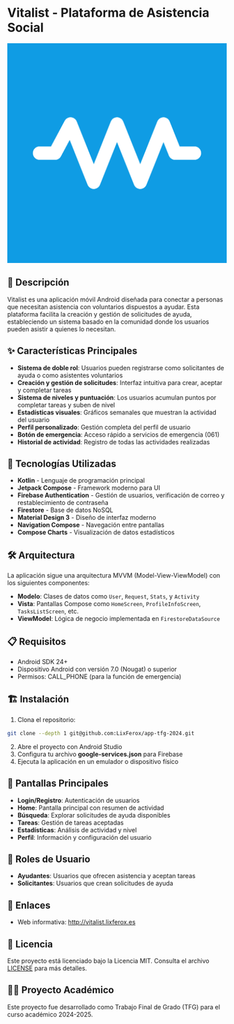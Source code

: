 # Vitalist - Plataforma de Asistencia Social

![Icono de la app](./app/src/main/ic_launcher-playstore.png)

## 📱 Descripción

Vitalist es una aplicación móvil Android diseñada para conectar a personas que necesitan asistencia con voluntarios dispuestos a ayudar. Esta plataforma facilita la creación y gestión de solicitudes de ayuda, estableciendo un sistema basado en la comunidad donde los usuarios pueden asistir a quienes lo necesitan.

## ✨ Características Principales

- **Sistema de doble rol**: Usuarios pueden registrarse como solicitantes de ayuda o como asistentes voluntarios
- **Creación y gestión de solicitudes**: Interfaz intuitiva para crear, aceptar y completar tareas
- **Sistema de niveles y puntuación**: Los usuarios acumulan puntos por completar tareas y suben de nivel
- **Estadísticas visuales**: Gráficos semanales que muestran la actividad del usuario
- **Perfil personalizado**: Gestión completa del perfil de usuario
- **Botón de emergencia**: Acceso rápido a servicios de emergencia (061)
- **Historial de actividad**: Registro de todas las actividades realizadas

## 🚀 Tecnologías Utilizadas

- **Kotlin** - Lenguaje de programación principal
- **Jetpack Compose** - Framework moderno para UI
- **Firebase Authentication** - Gestión de usuarios, verificación de correo y restablecimiento de contraseña
- **Firestore** - Base de datos NoSQL
- **Material Design 3** - Diseño de interfaz moderno
- **Navigation Compose** - Navegación entre pantallas
- **Compose Charts** - Visualización de datos estadísticos

## 🛠️ Arquitectura

La aplicación sigue una arquitectura MVVM (Model-View-ViewModel) con los siguientes componentes:

- **Modelo**: Clases de datos como `User`, `Request`, `Stats`, y `Activity`
- **Vista**: Pantallas Compose como `HomeScreen`, `ProfileInfoScreen`, `TasksListScreen`, etc.
- **ViewModel**: Lógica de negocio implementada en `FirestoreDataSource`

## 📋 Requisitos

- Android SDK 24+
- Dispositivo Android con versión 7.0 (Nougat) o superior
- Permisos: CALL_PHONE (para la función de emergencia)

## 🏗️ Instalación

1. Clona el repositorio:

```bash
git clone --depth 1 git@github.com:LixFerox/app-tfg-2024.git
```

2. Abre el proyecto con Android Studio
3. Configura tu archivo **google-services.json** para Firebase
4. Ejecuta la aplicación en un emulador o dispositivo físico

## 📱 Pantallas Principales

- **Login/Registro**: Autenticación de usuarios
- **Home**: Pantalla principal con resumen de actividad
- **Búsqueda**: Explorar solicitudes de ayuda disponibles
- **Tareas**: Gestión de tareas aceptadas
- **Estadísticas**: Análisis de actividad y nivel
- **Perfil**: Información y configuración del usuario

## 👥 Roles de Usuario

- **Ayudantes**: Usuarios que ofrecen asistencia y aceptan tareas
- **Solicitantes**: Usuarios que crean solicitudes de ayuda

## 🔗 Enlaces

- Web informativa: http://vitalist.lixferox.es

## 📄 Licencia

Este proyecto está licenciado bajo la Licencia MIT. Consulta el archivo [LICENSE](./LICENSE.md) para más detalles.

## 👨‍💻 Proyecto Académico

Este proyecto fue desarrollado como Trabajo Final de Grado (TFG) para el curso académico 2024-2025.
